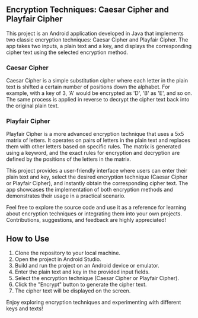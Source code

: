 ## Encryption Techniques: Caesar Cipher and Playfair Cipher

This project is an Android application developed in Java that implements two classic encryption techniques: Caesar Cipher and Playfair Cipher. The app takes two inputs, a plain text and a key, and displays the corresponding cipher text using the selected encryption method.

### Caesar Cipher
Caesar Cipher is a simple substitution cipher where each letter in the plain text is shifted a certain number of positions down the alphabet. For example, with a key of 3, 'A' would be encrypted as 'D', 'B' as 'E', and so on. The same process is applied in reverse to decrypt the cipher text back into the original plain text.

### Playfair Cipher
Playfair Cipher is a more advanced encryption technique that uses a 5x5 matrix of letters. It operates on pairs of letters in the plain text and replaces them with other letters based on specific rules. The matrix is generated using a keyword, and the exact rules for encryption and decryption are defined by the positions of the letters in the matrix.

This project provides a user-friendly interface where users can enter their plain text and key, select the desired encryption technique (Caesar Cipher or Playfair Cipher), and instantly obtain the corresponding cipher text. The app showcases the implementation of both encryption methods and demonstrates their usage in a practical scenario.

Feel free to explore the source code and use it as a reference for learning about encryption techniques or integrating them into your own projects. Contributions, suggestions, and feedback are highly appreciated!

## How to Use

1. Clone the repository to your local machine.
2. Open the project in Android Studio.
3. Build and run the project on an Android device or emulator.
4. Enter the plain text and key in the provided input fields.
5. Select the encryption technique (Caesar Cipher or Playfair Cipher).
6. Click the "Encrypt" button to generate the cipher text.
7. The cipher text will be displayed on the screen.

Enjoy exploring encryption techniques and experimenting with different keys and texts!
